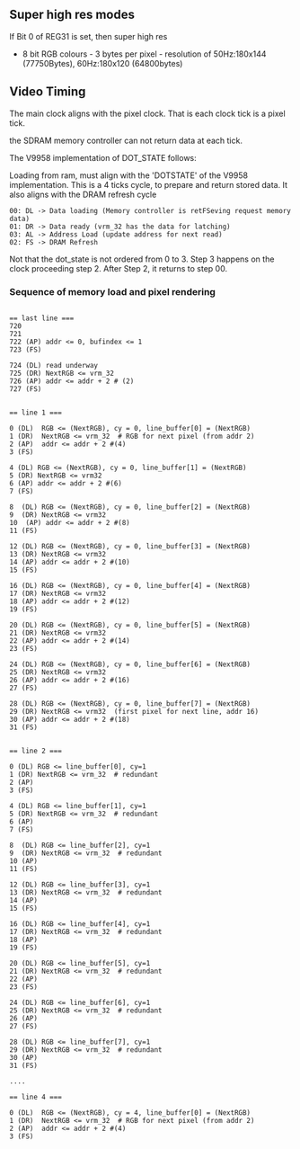 
## Super high res modes

If Bit 0 of REG31 is set, then super high res
* 8 bit RGB colours - 3 bytes per pixel - resolution of 50Hz:180x144 (77750Bytes), 60Hz:180x120 (64800bytes)

## Video Timing

The main clock aligns with the pixel clock. That is each clock tick is a pixel tick.

the SDRAM memory controller can not return data at each tick.

The V9958 implementation of DOT_STATE follows:

Loading from ram, must align with the 'DOTSTATE' of the V9958 implementation.  This is a 4 ticks cycle, to prepare and return stored data.  It also aligns with the DRAM refresh cycle

```
00: DL -> Data loading (Memory controller is retFSeving request memory data)
01: DR -> Data ready (vrm_32 has the data for latching)
03: AL -> Address Load (update address for next read)
02: FS -> DRAM Refresh
```
Not that the dot_state is not ordered from 0 to 3.  Step 3 happens on the clock proceeding step 2.  After Step 2, it returns to step 00.

### Sequence of memory load and pixel rendering

```

== last line ===
720
721
722 (AP) addr <= 0, bufindex <= 1
723 (FS)

724 (DL) read underway
725 (DR) NextRGB <= vrm_32
726 (AP) addr <= addr + 2 # (2)
727 (FS)


== line 1 ===

0 (DL)  RGB <= (NextRGB), cy = 0, line_buffer[0] = (NextRGB)
1 (DR)  NextRGB <= vrm_32  # RGB for next pixel (from addr 2)
2 (AP)  addr <= addr + 2 #(4)
3 (FS)

4 (DL) RGB <= (NextRGB), cy = 0, line_buffer[1] = (NextRGB)
5 (DR) NextRGB <= vrm32
6 (AP) addr <= addr + 2 #(6)
7 (FS)

8  (DL) RGB <= (NextRGB), cy = 0, line_buffer[2] = (NextRGB)
9  (DR) NextRGB <= vrm32
10  (AP) addr <= addr + 2 #(8)
11 (FS)

12 (DL) RGB <= (NextRGB), cy = 0, line_buffer[3] = (NextRGB)
13 (DR) NextRGB <= vrm32
14 (AP) addr <= addr + 2 #(10)
15 (FS)

16 (DL) RGB <= (NextRGB), cy = 0, line_buffer[4] = (NextRGB)
17 (DR) NextRGB <= vrm32
18 (AP) addr <= addr + 2 #(12)
19 (FS)

20 (DL) RGB <= (NextRGB), cy = 0, line_buffer[5] = (NextRGB)
21 (DR) NextRGB <= vrm32
22 (AP) addr <= addr + 2 #(14)
23 (FS)

24 (DL) RGB <= (NextRGB), cy = 0, line_buffer[6] = (NextRGB)
25 (DR) NextRGB <= vrm32
26 (AP) addr <= addr + 2 #(16)
27 (FS)

28 (DL) RGB <= (NextRGB), cy = 0, line_buffer[7] = (NextRGB)
29 (DR) NextRGB <= vrm32  (first pixel for next line, addr 16)
30 (AP) addr <= addr + 2 #(18)
31 (FS)


== line 2 ===

0 (DL) RGB <= line_buffer[0], cy=1
1 (DR) NextRGB <= vrm_32  # redundant
2 (AP)
3 (FS)

4 (DL) RGB <= line_buffer[1], cy=1
5 (DR) NextRGB <= vrm_32  # redundant
6 (AP)
7 (FS)

8  (DL) RGB <= line_buffer[2], cy=1
9  (DR) NextRGB <= vrm_32  # redundant
10 (AP)
11 (FS)

12 (DL) RGB <= line_buffer[3], cy=1
13 (DR) NextRGB <= vrm_32  # redundant
14 (AP)
15 (FS)

16 (DL) RGB <= line_buffer[4], cy=1
17 (DR) NextRGB <= vrm_32  # redundant
18 (AP)
19 (FS)

20 (DL) RGB <= line_buffer[5], cy=1
21 (DR) NextRGB <= vrm_32  # redundant
22 (AP)
23 (FS)

24 (DL) RGB <= line_buffer[6], cy=1
25 (DR) NextRGB <= vrm_32  # redundant
26 (AP)
27 (FS)

28 (DL) RGB <= line_buffer[7], cy=1
29 (DR) NextRGB <= vrm_32  # redundant
30 (AP)
31 (FS)

....

== line 4 ===

0 (DL)  RGB <= (NextRGB), cy = 4, line_buffer[0] = (NextRGB)
1 (DR)  NextRGB <= vrm_32  # RGB for next pixel (from addr 2)
2 (AP)  addr <= addr + 2 #(4)
3 (FS)

